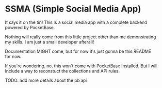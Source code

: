 # SSMA (Simple Social Media App)
It says it on the tin! This is a social media app with a complete backend powered by PocketBase.

Nothing will really come from this little project other than me demonstrating my skills. I am just a small developer afterall!

Documentation MIGHT come, but for now it's just gonna be this README for now.

If you're wondering, no, this won't come with PocketBase installed. But I will include a way to reconstuct the collections and API rules. 

TODO: add more details about the pb api